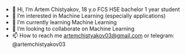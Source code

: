 - 👋 Hi, I’m Artem Chistyakov, 18 y.o FCS HSE bachelor 1 year student 
- 👀 I’m interested in Machine Learning (especially applications)
- 🌱 I’m currently learning Machine Learning
- 💞️ I’m looking to collaborate on Machine Learning
- 📫 How to reach me artemchistyakov03@gmail.com or telegram: @artemchistyakov03

<!---
ChistyakovArtem/ChistyakovArtem is a ✨ special ✨ repository because its `README.md` (this file) appears on your GitHub profile.
You can click the Preview link to take a look at your changes.
--->
